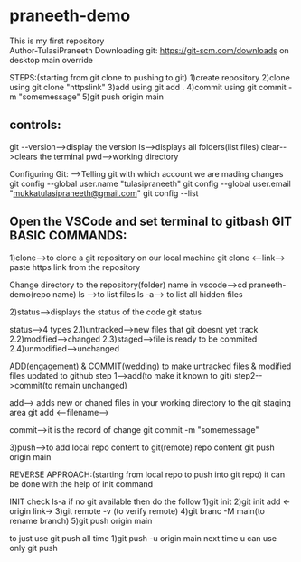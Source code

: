 # praneeth-demo
This is my first repository
<br>
Author-TulasiPraneeth
Downloading git:
https://git-scm.com/downloads
on desktop
main
override

STEPS:(starting from git clone to pushing to git)
1)create repository
2)clone using git clone "httpslink"
3)add using git add .
4)commit using git commit -m "somemessage"
5)git push origin main

controls:
---------
git --version-->display the version
ls-->displays all folders(list files)
clear-->clears the terminal
pwd-->working directory

Configuring Git:
-->Telling git with which account we are mading changes
git config --global user.name "tulasipraneeth"
git config --global user.email "mukkatulasipraneeth@gmail.com"
git config --list

Open the VSCode and set terminal to gitbash
GIT BASIC COMMANDS:
-------------------
1)clone-->to clone a git repository on our local machine
git clone <--link-->
paste https link from the repository





Change directory to the repository(folder) name in vscode-->cd praneeth-demo(repo name)
ls -->to list files
ls -a--> to list all hidden files

2)status-->displays the status of the code
 git status 

 status-->4 types
  2.1)untracked-->new files that git doesnt yet track
  2.2)modified-->changed
  2.3)staged-->file is ready to be commited
  2.4)unmodified-->unchanged

ADD(engagement) & COMMIT(wedding)
to make untracked files & modified files updated to github
step 1-->add(to make it known to git)
step2-->commit(to remain unchanged)

add--> adds new or chaned files in your working directory to the git staging area
  git add <--filename-->

commit-->it is the record of change
  git commit -m "somemessage"

3)push-->to add local repo content to git(remote) repo content
   git push origin main

REVERSE APPROACH:(starting from local repo to push into git repo)
it can be done with the help of init command


INIT
check ls-a if no git available then do the follow
1)git init
2)git init add <-origin link->
3)git remote -v (to verify remote)
4)git branc -M main(to rename branch)
5)git push origin main

to just use git push all time
1)git push -u origin main
next time u can use only git push





